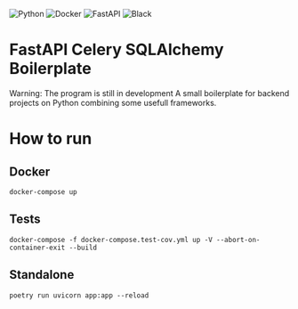 ![Python](https://img.shields.io/badge/-Python-000000?style=for-the-badge&logo=Python)
![Docker](https://img.shields.io/badge/-Docker-000000?style=for-the-badge&logo=Docker)
![FastAPI](https://img.shields.io/badge/-FastAPI-000000?style=for-the-badge&logo=FastAPI)
![Black](https://img.shields.io/badge/-Black-000000?style=for-the-badge&logo=Black)

# FastAPI Celery SQLAlchemy Boilerplate

Warning: The program is still in development
A small boilerplate for backend projects on Python combining some usefull frameworks.

# How to run

## Docker

```
docker-compose up
```

## Tests

```
docker-compose -f docker-compose.test-cov.yml up -V --abort-on-container-exit --build
```

## Standalone

```
poetry run uvicorn app:app --reload
```
